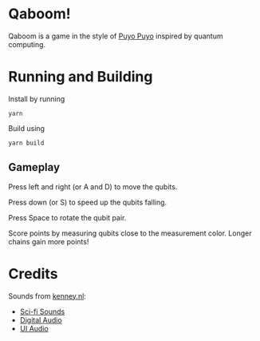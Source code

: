 # Qaboom!

Qaboom is a game in the style of [Puyo Puyo](https://en.wikipedia.org/wiki/Puyo_Puyo) inspired by quantum computing.

# Running and Building

Install by running

```
yarn
```

Build using

```
yarn build
```

## Gameplay

Press left and right (or A and D) to move the qubits.

Press down (or S) to speed up the qubits falling.

Press Space to rotate the qubit pair.

Score points by measuring qubits close to the measurement color. Longer chains gain more points!

# Credits

Sounds from [kenney.nl](https://kenney.nl):

- [Sci-fi Sounds](https://kenney.nl/assets/sci-fi-sounds)
- [Digital Audio](https://kenney.nl/assets/digital-audio)
- [UI Audio](https://kenney.nl/assets/ui-audio)
